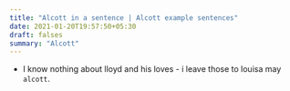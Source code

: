 ```yaml
---
title: "Alcott in a sentence | Alcott example sentences"
date: 2021-01-20T19:57:50+05:30
draft: falses
summary: "Alcott"
---
```

- I know nothing about lloyd and his loves - i leave those to louisa may `alcott`.
                 

